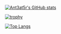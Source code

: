 [![Ant3at5r's GitHub stats](https://github-readme-stats.vercel.app/api?username=Ant3at5r&show_icons=true&theme=transparent)](https://github.com/An3at5r/github-readme-stats)

[![trophy](https://github-profile-trophy.vercel.app/?username=Ant3at5r&no-bg=true&theme=gitdimmed&title=-Experience)](https://github.com/Ant3at5r/github-profile-trophy)

[![Top Langs](https://github-readme-stats.vercel.app/api/top-langs/?username=Ant3at5r&show_icons=true&theme=transparent)](https://github.com/Ant3at5r/github-readme-stats)
<!--
**Ant3at5r/Ant3at5r** is a ✨ _special_ ✨ repository because its `README.md` (this file) appears on your GitHub profile.

Here are some ideas to get you started:

- 🔭 I’m currently working on ...
- 🌱 I’m currently learning ...
- 👯 I’m looking to collaborate on ...
- 🤔 I’m looking for help with ...
- 💬 Ask me about ...
- 📫 How to reach me: ...
- 😄 Pronouns: ...
- ⚡ Fun fact: ...
-->
